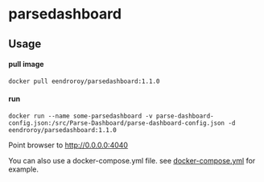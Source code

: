 # parsedashboard

## Usage

#### pull image

    docker pull eendroroy/parsedashboard:1.1.0

#### run

    docker run --name some-parsedashboard -v parse-dashboard-config.json:/src/Parse-Dashboard/parse-dashboard-config.json -d eendroroy/parsedashboard:1.1.0

Point browser to http://0.0.0.0:4040

You can also use a docker-compose.yml file. see [docker-compose.yml](docker-compose.yml) for example.
